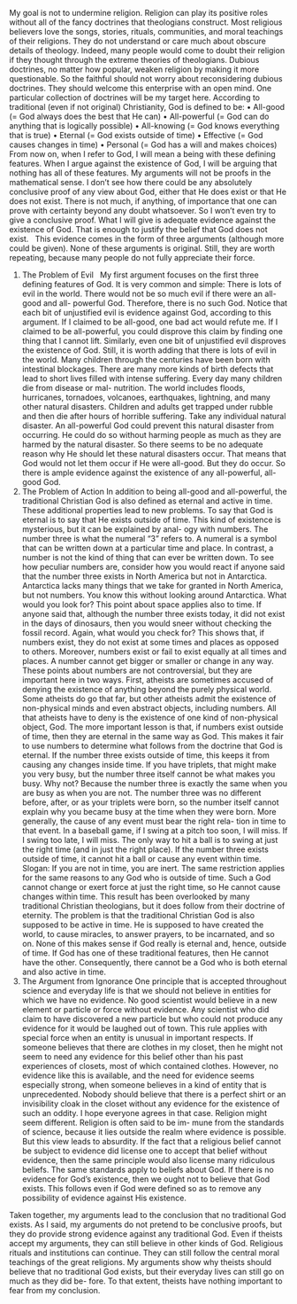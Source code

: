 My goal is not to undermine religion. Religion can play its positive roles without all of the fancy doctrines that theologians construct. Most religious believers love the songs, stories, rituals, communities, and moral teachings of their religions. They do not understand or care much about obscure details of theology. Indeed, many people would come to doubt their religion if they thought through the extreme theories of theologians. Dubious doctrines, no matter how popular, weaken religion by making it more questionable. So the faithful should not worry about reconsidering dubious doctrines. They should welcome this enterprise with an open mind.
One particular collection of doctrines will be my target here. According to traditional (even if not original) Christianity, God is defined to be:
•	All-good (= God always does the best that He can) 
•	All-powerful (= God can do anything that is logically possible) 
•	All-knowing (= God knows everything that is true) 
•	Eternal (= God exists outside of time) 
•	Effective (= God causes changes in time) 
•	Personal (= God has a will and makes choices)  
From now on, when I refer to God, I will mean a being with these defining features. When I argue against the existence of God, I will be arguing that nothing has all of these features. 
My arguments will not be proofs in the mathematical sense. I don’t see how there could be any absolutely conclusive proof of any view about God, either that He does exist or that He does not exist. There is not much, if anything, of importance that one can prove with certainty beyond any doubt whatsoever. So I won’t even try to give a conclusive proof. What I will give is adequate evidence against the existence of God. That is enough to justify the belief that God does not exist.  
This evidence comes in the form of three arguments (although more could be given). None of these arguments is original. Still, they are worth repeating, because many people do not fully appreciate their force.
1.	The Problem of Evil  
My first argument focuses on the first three defining features of God. It is very common and simple: There is lots of evil in the world. There would not be so much evil if there were an all-good and all- powerful God. Therefore, there is no such God.
Notice that each bit of unjustified evil is evidence against God, according to this argument. If I claimed to be all-good, one bad act would refute me. If I claimed to be all-powerful, you could disprove this claim by finding one thing that I cannot lift. Similarly, even one bit of unjustified evil disproves the existence of God. Still, it is worth adding that there is lots of evil in the world. Many children through the centuries have been born with intestinal blockages. There are many more kinds of birth defects that lead to short lives filled with intense suffering. Every day many children die from disease or mal- nutrition. The world includes floods, hurricanes, tornadoes, volcanoes, earthquakes, lightning, and many other natural disasters. Children and adults get trapped under rubble and then die after hours of horrible suffering. Take any individual natural disaster. An all-powerful God could prevent this natural disaster from occurring. He could do so without harming people as much as they are harmed by the natural disaster. So there seems to be no adequate reason why He should let these natural disasters occur. That means that God would not let them occur if He were all-good. But they do occur. So there is ample evidence against the existence of any all-powerful, all-good God.
2. The Problem of Action
In addition to being all-good and all-powerful, the traditional Christian God is also defined as eternal and active in time. These additional properties lead to new problems.
To say that God is eternal is to say that He exists outside of time. This kind of existence is mysterious, but it can be explained by anal- ogy with numbers. The number three is what the numeral “3” refers to. A numeral is a symbol that can be written down at a particular time and place. In contrast, a number is not the kind of thing that can ever be written down.
To see how peculiar numbers are, consider how you would react if anyone said that the number three exists in North America but not in Antarctica. Antarctica lacks many things that we take for granted in North America, but not numbers. You know this without looking around Antarctica. What would you look for? This point about space applies also to time. If anyone said that, although the number three exists today, it did not exist in the days of dinosaurs, then you would sneer without checking the fossil record. Again, what would you check for? This shows that, if numbers exist, they do not exist at some times and places as opposed to others. Moreover, numbers exist or fail to exist equally at all times and places. A number cannot get bigger or smaller or change in any way.
These points about numbers are not controversial, but they are important here in two ways. First, atheists are sometimes accused of denying the existence of anything beyond the purely physical world. Some atheists do go that far, but other atheists admit the existence of non-physical minds and even abstract objects, including numbers. All that atheists have to deny is the existence of one kind of non-physical object, God. The more important lesson is that, if numbers exist outside of time, then they are eternal in the same way as God. This makes it fair to use numbers to determine what follows from the doctrine that God is eternal.
If the number three exists outside of time, this keeps it from causing any changes inside time. If you have triplets, that might make you very busy, but the number three itself cannot be what makes you busy. Why not? Because the number three is exactly the same when you are busy as when you are not. The number three was no different before, after, or as your triplets were born, so the number itself cannot explain why you became busy at the time when they were born.
More generally, the cause of any event must bear the right rela- tion in time to that event. In a baseball game, if I swing at a pitch too soon, I will miss. If I swing too late, I will miss. The only way to hit a ball is to swing at just the right time (and in just the right place). If the number three exists outside of time, it cannot hit a ball or cause any event within time. Slogan: If you are not in time, you are inert.
The same restriction applies for the same reasons to any God who is outside of time. Such a God cannot change or exert force at just the right time, so He cannot cause changes within time. This result has been overlooked by many traditional Christian theologians, but it does follow from their doctrine of eternity.
The problem is that the traditional Christian God is also supposed to be active in time. He is supposed to have created the world, to cause miracles, to answer prayers, to be incarnated, and so on. None of this makes sense if God really is eternal and, hence, outside of time. If God has one of these traditional features, then He cannot have the other. Consequently, there cannot be a God who is both eternal and also active in time.
3. The Argument from Ignorance
One principle that is accepted throughout science and everyday life is that we should not believe in entities for which we have no evidence. No good scientist would believe in a new element or particle or force without evidence. Any scientist who did claim to have discovered a new particle but who could not produce any evidence for it would be laughed out of town.
This rule applies with special force when an entity is unusual in important respects. If someone believes that there are clothes in my closet, then he might not seem to need any evidence for this belief other than his past experiences of closets, most of which contained clothes. However, no evidence like this is available, and the need for evidence seems especially strong, when someone believes in a kind of entity that is unprecedented. Nobody should believe that there is a perfect shirt or an invisibility cloak in the closet without any evidence for the existence of such an oddity. I hope everyone agrees in that case.
Religion might seem different. Religion is often said to be im- mune from the standards of science, because it lies outside the realm where evidence is possible. But this view leads to absurdity. If the fact that a religious belief cannot be subject to evidence did license one to accept that belief without evidence, then the same principle would also license many ridiculous beliefs.
The same standards apply to beliefs about God. If there is no evidence for God’s existence, then we ought not to believe that God exists. This follows even if God were defined so as to remove any possibility of evidence against His existence.

Taken together, my arguments lead to the conclusion that no traditional God exists. As I said, my arguments do not pretend to be conclusive proofs, but they do provide strong evidence against any traditional God.
Even if theists accept my arguments, they can still believe in other kinds of God. Religious rituals and institutions can continue. They can still follow the central moral teachings of the great religions. My arguments show why theists should believe that no traditional God exists, but their everyday lives can still go on much as they did be- fore. To that extent, theists have nothing important to fear from my conclusion.
